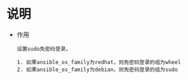 # 说明
* 作用
    ```text
    设置sudo免密码登录。
    
    1. 如果ansible_os_family为redhat，则免密码登录的组为wheel
    2. 如果ansible_os_family为debian，则免密码登录的组为sudo
    ```
